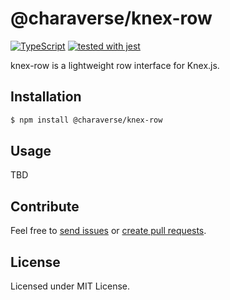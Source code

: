 # @charaverse/knex-row

[![TypeScript](https://img.shields.io/badge/%3C%2F%3E-TypeScript-%230074c1.svg)](http://www.typescriptlang.org/)
[![tested with jest](https://img.shields.io/badge/tested_with-jest-99424f.svg)](https://github.com/facebook/jest)

knex-row is a lightweight row interface for Knex.js.

## Installation

```bash
$ npm install @charaverse/knex-row
```

## Usage

TBD

## Contribute

Feel free to [send issues][issues] or [create pull requests][pulls].

## License

Licensed under MIT License.

[issues]: https://github.com/charaverse/knex-row/issues
[pulls]: https://github.com/charaverse/knex-row/pulls
